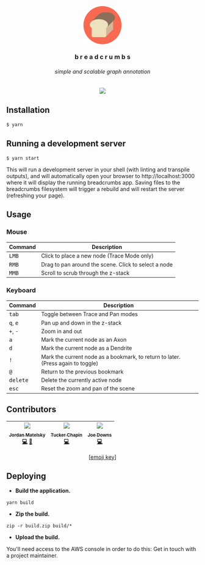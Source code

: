 <p align=center><img align=center src='./logo.png' width=100 /></p>
<h3 align=center>b r e a d c r u m b s</h3>
<h6 align=center>simple and scalable graph annotation</h6>

<p align=center><img align=center src="https://img.shields.io/badge/all_contributors-3-orange.svg?style=flat-square" /></p>

## Installation

```shell
$ yarn
```

## Running a development server

```shell
$ yarn start
```

This will run a development server in your shell (with linting and transpile outputs), and will automatically open your browser to http://localhost:3000 where it will display the running breadcrumbs app. Saving files to the breadcrumbs filesystem will trigger a rebuild and will restart the server (refreshing your page).

## Usage

### Mouse

| Command | Description |
|---------|-------------|
| <kbd>LMB</kbd> | Click to place a new node (Trace Mode only) |
| <kbd>RMB</kbd> | Drag to pan around the scene. Click to select a node |
| <kbd>MMB</kbd> | Scroll to scrub through the z-stack |

### Keyboard

| Command | Description |
|---------|-------------|
| <kbd>tab</kbd> | Toggle between Trace and Pan modes |
| <kbd>q</kbd>, <kbd>e</kbd> | Pan up and down in the z-stack |
| <kbd>+</kbd>, <kbd>-</kbd> | Zoom in and out |
| <kbd>a</kbd> | Mark the current node as an Axon |
| <kbd>d</kbd> | Mark the current node as a Dendrite |
| <kbd>!</kbd> | Mark the current node as a bookmark, to return to later. (Press again to toggle) |
| <kbd>@</kbd> | Return to the previous bookmark |
| <kbd>delete</kbd> | Delete the currently active node |
| <kbd>esc</kbd> | Reset the zoom and pan of the scene |

## Contributors

<!-- ALL-CONTRIBUTORS-LIST:START - Do not remove or modify this section -->
<!-- prettier-ignore -->
| [<img src="https://avatars2.githubusercontent.com/u/693511?v=4" width="100px;"/><br /><sub><b>Jordan Matelsky</b></sub>](http://jordan.matelsky.com)<br />[💻](https://github.com/aplbrain/colocar/commits?author=j6k4m8 "Code") [💬](#question-j6k4m8 "Answering Questions") | [<img src="https://avatars0.githubusercontent.com/u/9058954?v=4" width="100px;"/><br /><sub><b>Tucker Chapin</b></sub>](http://tuckerchap.in)<br />[💻](https://github.com/aplbrain/colocar/commits?author=tuckerchapin "Code") | [<img src="https://avatars0.githubusercontent.com/u/7283561?v=4" width="100px;"/><br /><sub><b>Joe Downs</b></sub>](https://github.com/jtpdowns)<br />[💻](https://github.com/aplbrain/colocar/commits?author=jtpdowns "Code") |
| :---: | :---: | :---: |
<!-- ALL-CONTRIBUTORS-LIST:END -->

<p align=center>[<a href="https://github.com/kentcdodds/all-contributors#emoji-key">emoji key</a>]</p>

## Deploying

- **Build the application.**

```shell
yarn build
```

- **Zip the build.**

```shell
zip -r build.zip build/*
```

- **Upload the build.**

You'll need access to the AWS console in order to do this: Get in touch with a project maintainer.
